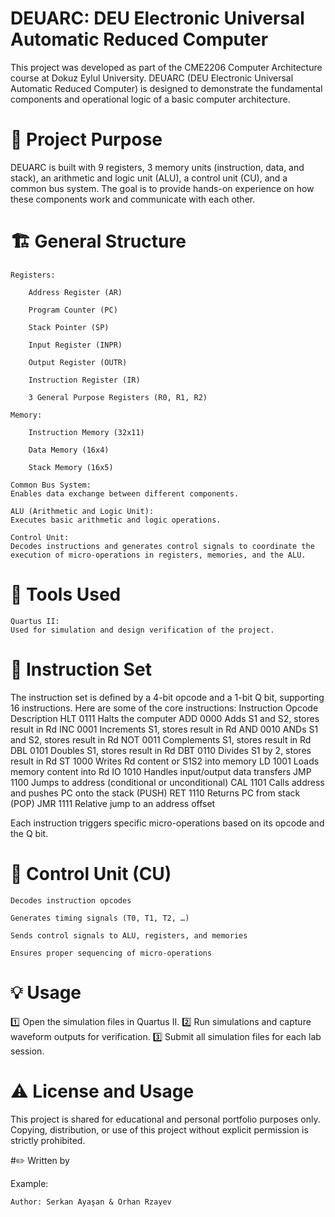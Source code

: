 # DEUARC: DEU Electronic Universal Automatic Reduced Computer


This project was developed as part of the CME2206 Computer Architecture course at Dokuz Eylul University. DEUARC (DEU Electronic Universal Automatic Reduced Computer) is designed to demonstrate the fundamental components and operational logic of a basic computer architecture.

# 📌 Project Purpose

DEUARC is built with 9 registers, 3 memory units (instruction, data, and stack), an arithmetic and logic unit (ALU), a control unit (CU), and a common bus system. The goal is to provide hands-on experience on how these components work and communicate with each other.

# 🏗️ General Structure

    Registers:

        Address Register (AR)

        Program Counter (PC)

        Stack Pointer (SP)

        Input Register (INPR)

        Output Register (OUTR)

        Instruction Register (IR)

        3 General Purpose Registers (R0, R1, R2)

    Memory:

        Instruction Memory (32x11)

        Data Memory (16x4)

        Stack Memory (16x5)

    Common Bus System:
    Enables data exchange between different components.

    ALU (Arithmetic and Logic Unit):
    Executes basic arithmetic and logic operations.

    Control Unit:
    Decodes instructions and generates control signals to coordinate the execution of micro-operations in registers, memories, and the ALU.

# 🔧 Tools Used

    Quartus II:
    Used for simulation and design verification of the project.

# 📜 Instruction Set

The instruction set is defined by a 4-bit opcode and a 1-bit Q bit, supporting 16 instructions.
Here are some of the core instructions:
Instruction	Opcode	Description
HLT	0111	Halts the computer
ADD	0000	Adds S1 and S2, stores result in Rd
INC	0001	Increments S1, stores result in Rd
AND	0010	ANDs S1 and S2, stores result in Rd
NOT	0011	Complements S1, stores result in Rd
DBL	0101	Doubles S1, stores result in Rd
DBT	0110	Divides S1 by 2, stores result in Rd
ST	1000	Writes Rd content or S1S2 into memory
LD	1001	Loads memory content into Rd
IO	1010	Handles input/output data transfers
JMP	1100	Jumps to address (conditional or unconditional)
CAL	1101	Calls address and pushes PC onto the stack (PUSH)
RET	1110	Returns PC from stack (POP)
JMR	1111	Relative jump to an address offset

Each instruction triggers specific micro-operations based on its opcode and the Q bit.

# 🧩 Control Unit (CU)

    Decodes instruction opcodes

    Generates timing signals (T0, T1, T2, …)

    Sends control signals to ALU, registers, and memories

    Ensures proper sequencing of micro-operations


# 💡 Usage

1️⃣ Open the simulation files in Quartus II.
2️⃣ Run simulations and capture waveform outputs for verification.
3️⃣ Submit all simulation files for each lab session.

# ⚠️ License and Usage

This project is shared for educational and personal portfolio purposes only.
Copying, distribution, or use of this project without explicit permission is strictly prohibited.

#✏️ Written by


Example:

    Author: Serkan Ayaşan & Orhan Rzayev

    

    
